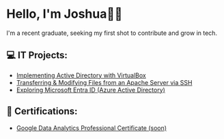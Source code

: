 # Hello, I'm Joshua👋🏽
I'm a recent graduate, seeking my first shot to contribute and grow in tech.

## 💻 IT Projects:

- [Implementing Active Directory with VirtualBox](https://github.com/JoshuaYerdon/Active-Directory-Lab/blob/main/README.md)
- [Transferring & Modifying Files from an Apache Server via SSH](https://github.com/JoshuaYerdon/Transferring-Files-from-an-Apache-Server-via-SSH)
- [Exploring Microsoft Entra ID (Azure Active Directory)](https://github.com/JoshuaYerdon/Microsoft-Entra-ID/blob/main/README.md)

## 📄 Certifications:
- [Google Data Analytics Professional Certificate (soon)](Link)


